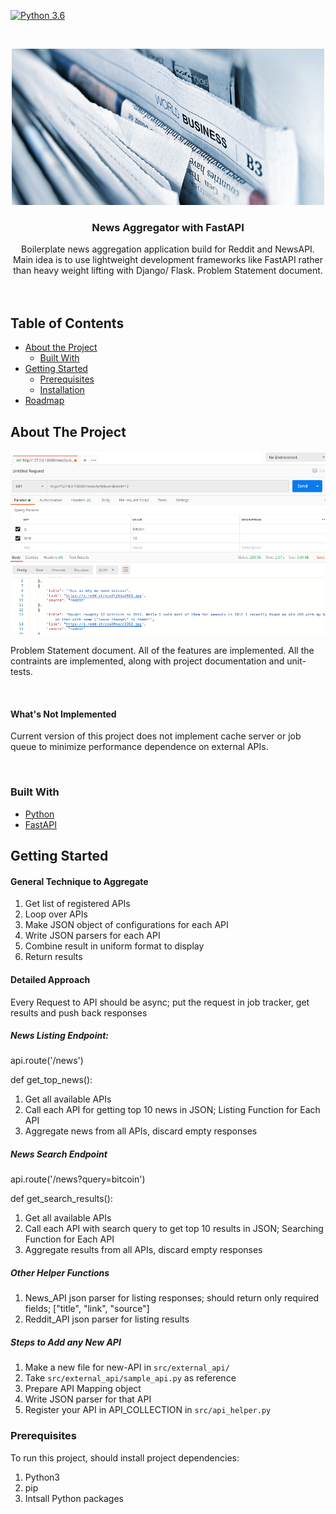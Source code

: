 [![Python 3.6](https://img.shields.io/badge/python-3.6-blue.svg)](https://www.python.org/downloads/release/python-360/)


<!-- PROJECT LOGO -->
<br />
<p align="center">
    <img src="reports/new-aggregation.jpg" alt="Logo" width="500" height="250">
  </a>

  <h3 align="center">News Aggregator with FastAPI</h3>

  <p align="center">
    Boilerplate news aggregation application build for Reddit and NewsAPI. Main idea is to use lightweight development frameworks like FastAPI rather than heavy weight lifting with Django/ Flask. Problem Statement</a> document.
    <br />
    <br />
    <br />
  </p>
</p>



<!-- TABLE OF CONTENTS -->
## Table of Contents

* [About the Project](#about-the-project)
  * [Built With](#built-with)
* [Getting Started](#getting-started)
  * [Prerequisites](#prerequisites)
  * [Installation](#installation)
* [Roadmap](#roadmap)



<!-- ABOUT THE PROJECT -->
## About The Project

[![Product Name Screen Shot][product-screenshot]](#about-the-project)


Problem Statement</a> document. All of the features are implemented. All the contraints are implemented, along with project documentation and unit-tests.

<br>


#### What's Not Implemented
Current version of this project does not implement cache server or job queue to minimize performance dependence on external APIs.


<br>

### Built With

* [Python](http://python.org/)
* [FastAPI](https://fastapi.tiangolo.com/)



<!-- GETTING STARTED -->
## Getting Started

#### General Technique to Aggregate

1. Get list of registered APIs
2. Loop over APIs
3. Make JSON object of configurations for each API
4. Write JSON parsers for each API
5. Combine result in uniform format to display
6. Return results



#### Detailed Approach

Every Request to API should be async; put the request in job tracker, get results and push back responses

##### News Listing Endpoint:
api.route('/news')

def get_top_news():
  1. Get all available APIs
  2. Call each API for getting top 10 news in JSON; Listing Function for Each API
  3. Aggregate news from all APIs, discard empty responses
       

##### News Search Endpoint
api.route('/news?query=bitcoin')

def get_search_results():
  1. Get all available APIs
  2. Call each API with search query to get top 10 results in JSON; Searching Function for Each API
  3. Aggregate results from all APIs, discard empty responses


##### Other Helper Functions
  1. News_API json parser for listing responses; 
    should return only required fields; ["title",  "link", "source"]
  2. Reddit_API json parser for listing results


##### Steps to Add any New API
  1. Make a new file for new-API in ```src/external_api/```
  2. Take ```src/external_api/sample_api.py``` as reference
  3. Prepare API Mapping object
  4. Write JSON parser for that API
  5. Register your API in API_COLLECTION in ```src/api_helper.py```


### Prerequisites

To run this project, should install project dependencies:

1. Python3
2. pip
3. Intsall Python packages


<br>

<!-- Product Screenshot -->
[product-screenshot]: reports/news_aggregator_ss.png
